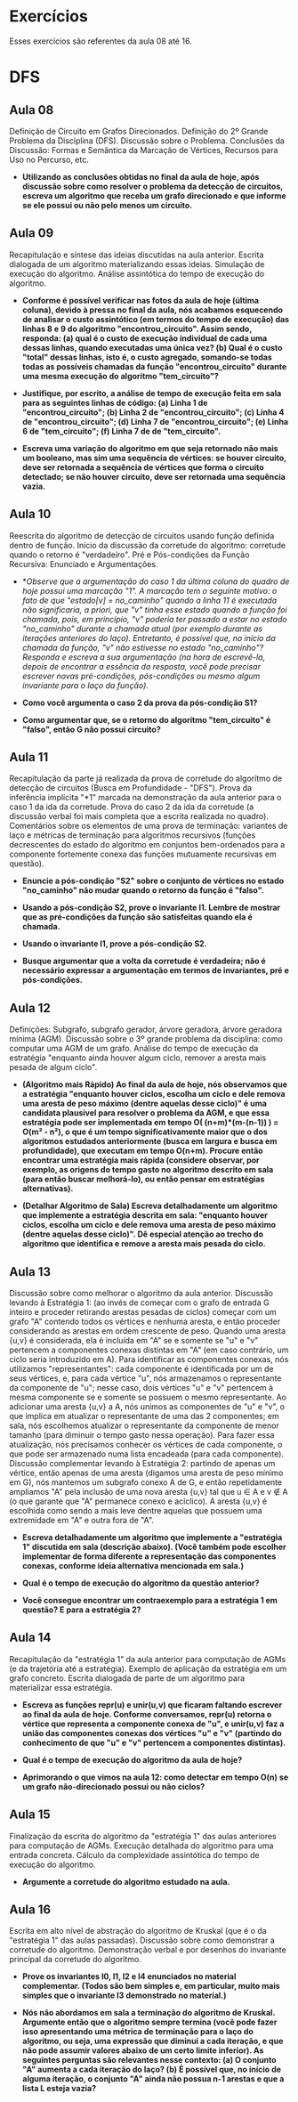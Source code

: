 # Exercícios

Esses exercícios são referentes da aula 08 até 16.

# DFS

## Aula 08

Definição de Circuito em Grafos Direcionados.
Definição do 2º Grande Problema da Disciplina (DFS).
Discussão sobre o Problema.
Conclusões da Discussão: Formas e Semântica da Marcação de Vértices, Recursos para Uso no Percurso, etc.

- **Utilizando as conclusões obtidas no final da aula de hoje, após discussão sobre como resolver o problema da detecção de circuitos, escreva um algoritmo que receba um grafo direcionado e que informe se ele possui ou não pelo menos um circuito.**

## Aula 09

Recapitulação e síntese das ideias discutidas na aula anterior.
Escrita dialogada de um algoritmo materializando essas ideias.
Simulação de execução do algoritmo.
Análise assintótica do tempo de execução do algoritmo.

- **Conforme é possível verificar nas fotos da aula de hoje (última coluna), devido à pressa no final da aula, nós acabamos esquecendo de analisar o custo assintótico (em termos do tempo de execução) das linhas 8 e 9 do algoritmo "encontrou_circuito". Assim sendo, responda: (a) qual é o custo de execução individual de cada uma dessas linhas, quando executadas uma única vez? (b) Qual é o custo "total" dessas linhas, isto é, o custo agregado, somando-se todas todas as possíveis chamadas da função "encontrou_circuito" durante uma mesma execução do algoritmo "tem_circuito"?**

- **Justifique, por escrito, a análise de tempo de execução feita em sala para as seguintes linhas de código: (a) Linha 1 de "encontrou_circuito"; (b) Linha 2 de "encontrou_circuito"; (c) Linha 4 de "encontrou_circuito"; (d) Linha 7 de "encontrou_circuito"; (e) Linha 6 de "tem_circuito"; (f) Linha 7 de de "tem_circuito".**

- **Escreva uma variação do algoritmo em que seja retornado não mais um booleano, mas sim uma sequência de vértices: se houver circuito, deve ser retornada a sequência de vértices que forma o circuito detectado; se não houver circuito, deve ser retornada uma sequência vazia.**

## Aula 10

Reescrita do algoritmo de detecção de circuitos usando função definida dentro de função.
Início da discussão da corretude do algoritmo: corretude quando o retorno é "verdadeiro".
Pré e Pós-condições da Função Recursiva: Enunciado e Argumentações.

- **Observe que a argumentação do caso 1 da última coluna do quadro de hoje possui uma marcação "*1". A marcação tem o seguinte motivo: o fato de que "estado[v] = no_caminho" quando a linha 11 é executada não significaria, a priori, que "v" tinha esse estado quando a função foi chamada, pois, em princípio, "v" poderia ter passado a estar no estado "no_caminho" durante a chamada atual (por exemplo durante as iterações anteriores do laço). Entretanto, é possível que, no início da chamada da função, "v" não estivesse no estado "no_caminho"? Responda e escreva a sua argumentação (na hora de escrevê-la, depois de encontrar a essência da resposta, você pode precisar escrever novas pré-condições, pós-condições ou mesmo algum invariante para o laço da função).**

- **Como você argumenta o caso 2 da prova da pós-condição S1?**

- **Como argumentar que, se o retorno do algoritmo "tem_circuito" é "falso", então G não possui circuito?**

## Aula 11

Recapitulação da parte já realizada da prova de corretude do algoritmo de detecção de circuitos (Busca em Profundidade - "DFS").
Prova da inferência implícita "*1" marcada na demonstração da aula anterior para o caso 1 da ida da corretude.
Prova do caso 2 da ida da corretude (a discussão verbal foi mais completa que a escrita realizada no quadro).
Comentários sobre os elementos de uma prova de terminação: variantes de laço e métricas de terminação para algoritmos recursivos (funções decrescentes do estado do algoritmo em conjuntos bem-ordenados para a componente fortemente conexa das funções mutuamente recursivas em questão).

- **Enuncie a pós-condição "S2" sobre o conjunto de vértices no estado "no_caminho" não mudar quando o retorno da função é "falso".**

- **Usando a pós-condição S2, prove o invariante I1. Lembre de mostrar que as pré-condições da função são satisfeitas quando ela é chamada.**

- **Usando o invariante I1, prove a pós-condição S2.**

- **Busque argumentar que a volta da corretude é verdadeira; não é necessário expressar a argumentação em termos de invariantes, pré e pós-condições.**

## Aula 12

Definições: Subgrafo, subgrafo gerador, árvore geradora, árvore geradora mínima (AGM).
Discussão sobre o 3º grande problema da disciplina: como computar uma AGM de um grafo.
Análise do tempo de execução da estratégia "enquanto ainda houver algum ciclo, remover a aresta mais pesada de algum ciclo".

- **(Algoritmo mais Rápido) Ao final da aula de hoje, nós observamos que a estratégia "enquanto houver ciclos, escolha um ciclo e dele remova uma aresta de peso máximo (dentre aquelas desse ciclo)" é uma candidata plausível para resolver o problema da AGM, e que essa estratégia pode ser implementada em tempo O( (n+m)*(m-(n-1)) ) = O(m² - n²), o que é um tempo significativamente maior que o dos algoritmos estudados anteriormente (busca em largura e busca em profundidade), que executam em tempo O(n+m). Procure então encontrar uma estratégia mais rápida (considere observar, por exemplo, as origens do tempo gasto no algoritmo descrito em sala (para então buscar melhorá-lo), ou então pensar em estratégias alternativas).**

- **(Detalhar Algoritmo de Sala) Escreva detalhadamente um algoritmo que implemente a estratégia descrita em sala: "enquanto houver ciclos, escolha um ciclo e dele remova uma aresta de peso máximo (dentre aquelas desse ciclo)". Dê especial atenção ao trecho do algoritmo que identifica e remove a aresta mais pesada do ciclo.**

## Aula 13

Discussão sobre como melhorar o algoritmo da aula anterior.
Discussão levando à Estratégia 1: (ao invés de começar com o grafo de entrada G inteiro e proceder retirando arestas pesadas de ciclos) começar com um grafo "A" contendo todos os vértices e nenhuma aresta, e então proceder considerando as arestas em ordem crescente de peso. Quando uma aresta {u,v} é considerada, ela é incluída em "A" se e somente se "u" e "v" pertencem a componentes conexas distintas em "A" (em caso contrário, um ciclo seria introduzido em A). Para identificar as componentes conexas, nós utilizamos "representantes": cada componente é identificada por um de seus vértices, e, para cada vértice "u", nós armazenamos o representante da componente de "u"; nesse caso, dois vértices "u" e "v" pertencem à mesma componente se e somente se possuem o mesmo representante. Ao adicionar uma aresta {u,v} a A, nós unimos as componentes de "u" e "v", o que implica em atualizar o representante de uma das 2 componentes; em sala, nós escolhemos atualizar o representante da componente de menor tamanho (para diminuir o tempo gasto nessa operação). Para fazer essa atualização, nós precisamos conhecer os vértices de cada componente, o que pode ser armazenado numa lista encadeada (para cada componente).
Discussão complementar levando à Estratégia 2: partindo de apenas um vértice, então apenas de uma aresta (digamos uma aresta de peso mínimo em G), nós mantemos um subgrafo conexo A de G, e então repetidamente ampliamos "A" pela inclusão de uma nova aresta {u,v} tal que u ∈ A e v ∉ A (o que garante que "A" permanece conexo e acíclico). A aresta {u,v} é escolhida como sendo a mais leve dentre aquelas que possuem uma extremidade em "A" e outra fora de "A".

- **Escreva detalhadamente um algoritmo que implemente a "estratégia 1" discutida em sala (descrição abaixo). (Você também pode escolher implementar de forma diferente a representação das componentes conexas, conforme ideia alternativa mencionada em sala.)**

- **Qual é o tempo de execução do algoritmo da questão anterior?**

- **Você consegue encontrar um contraexemplo para a estratégia 1 em questão? E para a estratégia 2?**

## Aula 14

Recapitulação da "estratégia 1" da aula anterior para computação de AGMs (e da trajetória até a estratégia).
Exemplo de aplicação da estratégia em um grafo concreto.
Escrita dialogada de parte de um algoritmo para materializar essa estratégia.

- **Escreva as funções repr(u) e unir(u,v) que ficaram faltando escrever ao final da aula de hoje. Conforme conversamos, repr(u) retorna o vértice que representa a componente conexa de "u", e unir(u,v) faz a união das componentes conexas dos vértices "u" e "v" (partindo do conhecimento de que "u" e "v" pertencem a componentes distintas).**

- **Qual é o tempo de execução do algoritmo da aula de hoje?**

- **Aprimorando o que vimos na aula 12: como detectar em tempo O(n) se um grafo não-direcionado possui ou não ciclos?**

## Aula 15

Finalização da escrita do algoritmo da "estratégia 1" das aulas anteriores para computação de AGMs.
Execução detalhada do algoritmo para uma entrada concreta.
Cálculo da complexidade assintótica do tempo de execução do algoritmo.

- **Argumente a corretude do algoritmo estudado na aula.**

## Aula 16

Escrita em alto nível de abstração do algoritmo de Kruskal (que é o da "estratégia 1" das aulas passadas).
Discussão sobre como demonstrar a corretude do algoritmo.
Demonstração verbal e por desenhos do invariante principal da corretude do algoritmo.

- **Prove os invariantes I0, I1, I2 e I4 enunciados no material complementar. (Todos são bem simples e, em particular, muito mais simples que o invariante I3 demonstrado no material.)**

- **Nós não abordamos em sala a terminação do algoritmo de Kruskal. Argumente então que o algoritmo sempre termina (você pode fazer isso apresentando uma métrica de terminação para o laço do algoritmo, ou seja, uma expressão que diminui a cada iteração, e que não pode assumir valores abaixo de um certo limite inferior). As seguintes perguntas são relevantes nesse contexto: (a) O conjunto "A" aumenta a cada iteração do laço? (b) É possível que, no início de alguma iteração, o conjunto "A" ainda não possua n-1 arestas e que a lista L esteja vazia?**